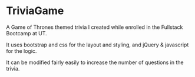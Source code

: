 # TriviaGame

A  Game of Thrones themed trivia I created while enrolled in the Fullstack Bootcamp at UT.

It uses bootstrap and css for the layout and styling, and jQuery & javascript for the logic.

It can be modified fairly easily to increase the number of questions in the trivia.